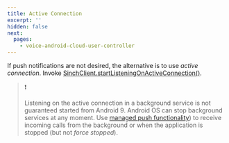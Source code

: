 ```yaml
---
title: Active Connection
excerpt: ''
hidden: false
next:
  pages:
    - voice-android-cloud-user-controller
---
```


If push notifications are not desired, the alternative is to use _active connection_. Invoke [SinchClient.startListeningOnActiveConnection()](reference/com/sinch/android/rtc/SinchClient.html).

> ❗️
>
> Listening on the active connection in a background service is not guaranteed started from Android 9. Android OS can stop background services at any moment. Use [managed push functionality](doc:voice-android-cloud-push-notifications)) to receive incoming calls from the background or when the application is stopped (but not _force stopped_).
